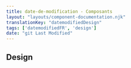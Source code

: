 ```yaml
---
title: date-de-modification - Composants
layout: "layouts/component-documentation.njk"
translationKey: "datemodifiedDesign"
tags: ['datemodifiedFR', 'design']
date: "git Last Modified"
---
```


## Design